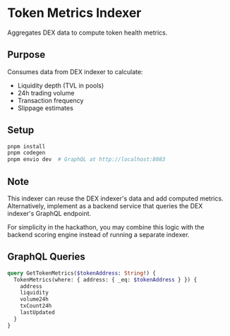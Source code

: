 # Token Metrics Indexer

Aggregates DEX data to compute token health metrics.

## Purpose

Consumes data from DEX indexer to calculate:
- Liquidity depth (TVL in pools)
- 24h trading volume
- Transaction frequency
- Slippage estimates

## Setup

```bash
pnpm install
pnpm codegen
pnpm envio dev  # GraphQL at http://localhost:8083
```

## Note

This indexer can reuse the DEX indexer's data and add computed metrics. Alternatively, implement as a backend service that queries the DEX indexer's GraphQL endpoint.

For simplicity in the hackathon, you may combine this logic with the backend scoring engine instead of running a separate indexer.

## GraphQL Queries

```graphql
query GetTokenMetrics($tokenAddress: String!) {
  TokenMetrics(where: { address: { _eq: $tokenAddress } }) {
    address
    liquidity
    volume24h
    txCount24h
    lastUpdated
  }
}
```
